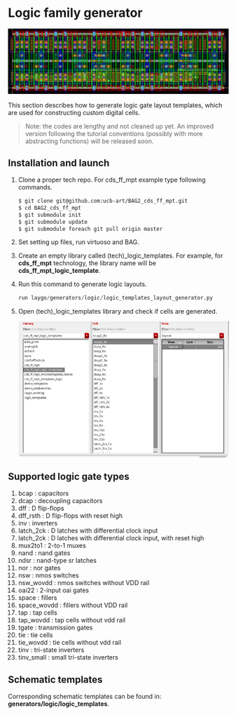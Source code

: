 # Logic family generator

![logic](images/logic.png)

This section describes how to generate logic gate layout templates,
which are used for constructing custom digital cells.

>Note: the codes are lengthy and not cleaned up yet. An improved 
 version following the tutorial conventions (possibly with more 
abstracting functions) will be released soon.

## Installation and launch
1. Clone a proper tech repo. For cds_ff_mpt example type following
commands.

    ```
    $ git clone git@github.com:ucb-art/BAG2_cds_ff_mpt.git
    $ cd BAG2_cds_ff_mpt
    $ git submodule init
    $ git submodule update
    $ git submodule foreach git pull origin master
    ```

2. Set setting up files, run virtuoso and BAG.

3. Create an empty library called (tech)_logic_templates. For
example, for **cds_ff_mpt** technology, the library name will be
**cds_ff_mpt_logic_template**.

4. Run this command to generate logic layouts.

    ```python
    run laygo/generators/logic/logic_templates_layout_generator.py
    ```

5. Open (tech)_logic_templates library and check if cells are
generated.

    ![logic_lib](images/logic_lib.png)

## Supported logic gate types

1. bcap : capacitors
2. dcap : decoupling capacitors
3. dff : D flip-flops
4. dff_rsth : D flip-flops with reset high
5. inv : inverters
6. latch_2ck : D latches with differential clock input
7. latch_2ck : D latches with differential clock input, with reset high
8. mux2to1 : 2-to-1 muxes
9. nand : nand gates
10. ndsr : nand-type sr latches
11. nor : nor gates
12. nsw : nmos switches
13. nsw_wovdd : nmos switches without VDD rail
14. oai22 : 2-input oai gates
15. space : fillers
16. space_wovdd : fillers without VDD rail
17. tap : tap cells
18. tap_wovdd : tap cells without vdd rail
19. tgate : transmission gates
20. tie : tie cells
21. tie_wovdd : tie cells without vdd rail
22. tinv : tri-state inverters
23. tinv_small : small tri-state inverters

## Schematic templates

Corresponding schematic templates can be found in:
**generators/logic/logic_templates**.
